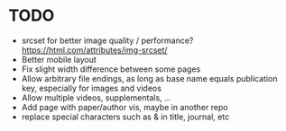 # TODO

- srcset for better image quality / performance? https://html.com/attributes/img-srcset/
- Better mobile layout
- Fix slight width difference between some pages
- Allow arbitrary file endings, as long as base name equals publication key, especially for images and videos
- Allow multiple videos, supplementals, ...
- Add page with paper/author vis, maybe in another repo
- replace special characters such as & in title, journal, etc
